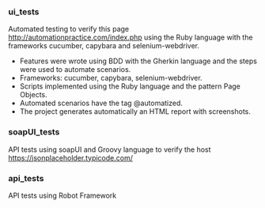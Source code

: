 ### ui_tests
Automated testing to verify this page http://automationpractice.com/index.php using the Ruby language with the frameworks cucumber, capybara and selenium-webdriver.

<ul>
<li> Features were wrote using BDD with the Gherkin language and the steps were used to automate scenarios.</li>
<li> Frameworks: cucumber, capybara, selenium-webdriver.</li>
<li> Scripts implemented using the Ruby language and the pattern Page Objects.</li>
<li> Automated scenarios have the tag @automatized.</li>
<li> The project generates automatically an HTML report  with screenshots.</li>
</ul>

### soapUI_tests
API tests using soapUI and Groovy language to verify the host https://jsonplaceholder.typicode.com/

### api_tests
API tests using Robot Framework
